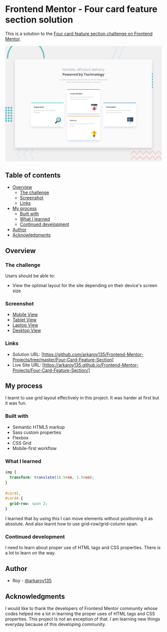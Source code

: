 # Frontend Mentor - Four card feature section solution

This is a solution to the [Four card feature section challenge on Frontend Mentor](https://www.frontendmentor.io/challenges/four-card-feature-section-weK1eFYK).

![Design preview for the 3-column preview card component coding challenge](./design/desktop-preview.jpg)

## Table of contents

- [Overview](#overview)
  - [The challenge](#the-challenge)
  - [Screenshot](#screenshot)
  - [Links](#links)
- [My process](#my-process)
  - [Built with](#built-with)
  - [What I learned](#what-i-learned)
  - [Continued development](#continued-development)
- [Author](#author)
- [Acknowledgments](#acknowledgments)

## Overview

### The challenge

Users should be able to:

- View the optimal layout for the site depending on their device's screen size

### Screenshot

- [Mobile View](./screenshots/mobile-view.png)
- [Tablet View](./screenshots/tablet-view.png)
- [Laptop View](./screenshots/laptop-view.png)
- [Desktop View](./screenshots/desktop-view.png)

### Links

- Solution URL: [https://github.com/arkaroy135/Frontend-Mentor-Projects/tree/master/Four-Card-Feature-Section]
- Live Site URL: [https://arkaroy135.github.io/Frontend-Mentor-Projects/Four-Card-Feature-Section/]

## My process

I learnt to use grid layout effectively in this project. It was harder at first but it was fun.

### Built with

- Semantic HTML5 markup
- Sass custom properties
- Flexbox
- CSS Grid
- Mobile-first workflow

### What I learned

```css
img {
  transform: translate(14.5rem, 1.5rem);
}

#card1,
#card4 {
  grid-row: span 2;
}
```

I learned that by using this I can move elements without positioning it as absolute. And also learnt how to use grid-row/grid-column span.

### Continued development

I need to learn about proper use of HTML tags and CSS properties. There is a lot to learn on the way.

## Author

- Roy - [@arkaroy135](https://www.frontendmentor.io/profile/@arkaroy135)

## Acknowledgments

I would like to thank the developers of Frontend Mentor community whose codes helped me a lot in learning the proper uses of HTML tags and CSS properties. This project is not an exception of that. I am learning new things everyday because of this developing community.
